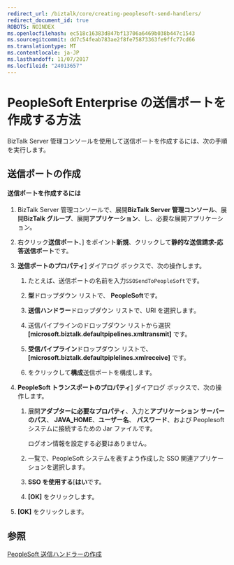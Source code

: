 ```yaml
---
redirect_url: /biztalk/core/creating-peoplesoft-send-handlers/
redirect_document_id: true
ROBOTS: NOINDEX
ms.openlocfilehash: ec518c16383d847bf13706a6469b038b447c1543
ms.sourcegitcommit: dd7c54feab783ae2f8fe75873363fe9ffc77cd66
ms.translationtype: MT
ms.contentlocale: ja-JP
ms.lasthandoff: 11/07/2017
ms.locfileid: "24013657"
---
```

# <a name="how-to-create-send-ports-for-peoplesoft-enterprise"></a>PeopleSoft Enterprise の送信ポートを作成する方法
BizTalk Server 管理コンソールを使用して送信ポートを作成するには、次の手順を実行します。  
  
## <a name="creating-a-send-port"></a>送信ポートの作成  
  
#### <a name="to-create-a-send-port"></a>送信ポートを作成するには  
  
1.  BizTalk Server 管理コンソールで、展開**BizTalk Server 管理コンソール**、展開**BizTalk グループ**、展開**アプリケーション**、し、必要な展開アプリケーション。  
  
2.  右クリック**送信ポート**、] をポイント**新規**、クリックして**静的な送信請求-応答送信ポート**です。  
  
3.  **送信ポートのプロパティ**] ダイアログ ボックスで、次の操作します。  
  
    1.  たとえば、送信ポートの名前を入力`SSOSendToPeopleSoft`です。  
  
    2.  **型**ドロップダウン リストで、 **PeopleSoft**です。  
  
    3.  **送信ハンドラー**ドロップダウン リストで、URI を選択します。  
  
    4.  送信パイプラインのドロップダウン リストから選択 **[microsoft.biztalk.defaultpipelines.xmltransmit]** です。  
  
    5.  **受信パイプライン**ドロップダウン リストで、 **[microsoft.biztalk.defaultpiplelines.xmlreceive]** です。  
  
    6.  をクリックして**構成**送信ポートを構成します。  
  
4.  **PeopleSoft トランスポートのプロパティ**] ダイアログ ボックスで、次の操作します。  
  
    1.  展開**アダプターに必要なプロパティ**、入力と**アプリケーション サーバーのパス**、 **JAVA_HOME**、**ユーザー名**、 **パスワード**、および Peoplesoft システムに接続するための Jar ファイルです。  
  
         ログオン情報を設定する必要はありません。  
  
    2.  一覧で、PeopleSoft システムを表すよう作成した SSO 関連アプリケーションを選択します。  
  
    3.  **SSO を使用する**[**はい**です。  
  
    4.  **[OK]** をクリックします。  
  
5.  **[OK]** をクリックします。  
  
## <a name="see-also"></a>参照  
 [PeopleSoft 送信ハンドラーの作成](../core/creating-peoplesoft-send-handlers.md)